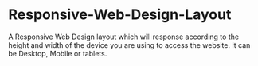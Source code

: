# Responsive-Web-Design-Layout

A Responsive Web Design layout which will response according to the height and width of the device you are using to access the website. It can be Desktop, Mobile or tablets.
